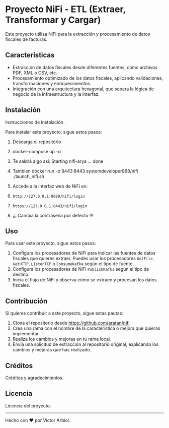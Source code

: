 # Proyecto NiFi - ETL (Extraer, Transformar y Cargar)

Este proyecto utiliza NiFi para la extracción y procesamiento de datos fiscales de facturas.

## Características

- Extracción de datos fiscales desde diferentes fuentes, como archivos PDF, XML o CSV, etc.
- Procesamiento optimizado de los datos fiscales, aplicando validaciones, transformaciones y enriquecimientos.
- Integración con una arquitectura hexagonal, que separa la lógica de negocio de la infraestructura y la interfaz.

## Instalación

Instrucciones de instalación.

Para instalar este proyecto, sigue estos pasos:

1. Descarga el repositorio
2. docker-compose up -d
3. Te saldrá algo así: 
    Starting nifi-arya ... done

4. Tambien docker run -p 8443:8443 systemdeveloper868/nifi  ./launch_nifi.sh
5. Accede a la interfaz web de NiFi en:
6.     http://127.0.0.1:8080/nifi/login 
7.     https://127.0.0.1:8443/nifi/login
8. ¡¡¡ Cambia la contraseña por defecto !!!
 

## Uso

Para usar este proyecto, sigue estos pasos:

1. Configura los procesadores de NiFi para indicar las fuentes de datos fiscales que quieres extraer. Puedes usar los procesadores `GetFile`, `GetHTTP`, `ListenTCP` o `ConsumeKafka` según el tipo de fuente.
2. Configura los procesadores de NiFi  `PublishKafka` según el tipo de destino.
3. Inicia el flujo de NiFi y observa cómo se extraen y procesan los datos fiscales.

## Contribución

Si quieres contribuir a este proyecto, sigue estas pautas:

1. Clona el repositorio desde https://github.com/aratan/nifi
2. Crea una rama con el nombre de la característica o mejora que quieras implementar.
3. Realiza los cambios y mejoras en tu rama local.
4. Envía una solicitud de extracción al repositorio original, explicando los cambios y mejoras que has realizado.


## Créditos

Créditos y agradecimientos.

## Licencia

Licencia del proyecto.

---

Hecho con ❤️ por Victor Arbiol.
